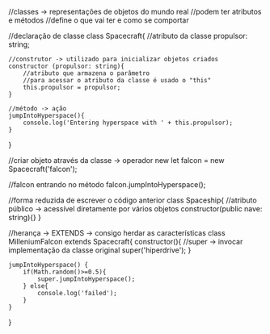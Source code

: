 //classes -> representações de objetos do mundo real 
//podem ter atributos e métodos
//define o que vai ter e como se comportar

//declaração de classe
class Spacecraft{
    //atributo da classe
    propulsor: string;

    //construtor -> utilizado para inicializar objetos criados     
    constructor (propulsor: string){
        //atributo que armazena o parâmetro
        //para acessar o atributo da classe é usado o "this"
        this.propulsor = propulsor;
    }

    //método -> ação
    jumpIntoHyperspace(){
        console.log('Entering hyperspace with ' + this.propulsor);
    } 
}

//criar objeto através da classe -> operador new
let falcon = new Spacecraft('falcon');

//falcon entrando no método
falcon.jumpIntoHyperspace();

//forma reduzida de escrever o código anterior
class Spaceship{
    //atributo público -> acessível diretamente por vários objetos
    constructor(public nave: string){}
}

//herança -> EXTENDS -> consigo herdar as características
class MilleniumFalcon extends Spacecraft{
    constructor(){
        //super -> invocar implementação da classe original
        super('hiperdrive');
    }

    jumpIntoHyperspace() {
        if(Math.random()>=0.5){
            super.jumpIntoHyperspace();
        } else{
            console.log('failed');
        }
    }
}
